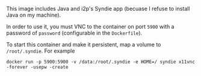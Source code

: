 This image includes Java and i2p's Syndie app (becuase I refuse to install Java on my machine).

In order to use it, you must VNC to the container on port `5900` with a password of `password` (configurable in the `Dockerfile`).

To start this container and make it persistent, map a volume to `/root/.syndie`. For example 

```
docker run -p 5900:5900 -v /data:/root/.syndie -e HOME=/ syndie x11vnc -forever -usepw -create
```
